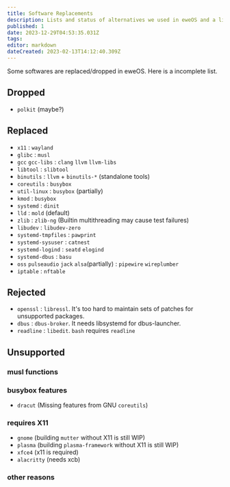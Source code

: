 ```yaml
---
title: Software Replacements
description: Lists and status of alternatives we used in eweOS and a list of unsupported and dropped softwares
published: 1
date: 2023-12-29T04:53:35.031Z
tags: 
editor: markdown
dateCreated: 2023-02-13T14:12:40.309Z
---
```


Some softwares are replaced/dropped in eweOS. Here is a incomplete list.

## Dropped

- `polkit` (maybe?)

## Replaced

- `x11` : `wayland`
- `glibc` : `musl`
- `gcc` `gcc-libs` : `clang` `llvm` `llvm-libs`
- `libtool` : `slibtool`
- `binutils` : `llvm` + `binutils-*` (standalone tools)
- `coreutils` : `busybox`
- `util-linux` : `busybox` (partially)
- `kmod` : `busybox`
- `systemd` : `dinit`
- `lld` : `mold` (default)
- `zlib` : `zlib-ng` (Builtin multithreading may cause test failures)
- `libudev` : `libudev-zero`
- `systemd-tmpfiles` : `pawprint`
- `systemd-sysuser` : `catnest`
- `systemd-logind` : `seatd` `elogind`
- `systemd-dbus` : `basu`
- `oss` `pulseaudio` `jack` `alsa`(partially) : `pipewire` `wireplumber`
- `iptable` : `nftable`

## Rejected

- `openssl` : `libressl`. It's too hard to maintain sets of patches for unsupported packages.
- `dbus` : `dbus-broker`. It needs libsystemd for dbus-launcher.
- `readline` : `libedit`. `bash` requires `readline`

## Unsupported

### musl functions

### busybox features

- `dracut` (Missing features from GNU `coreutils`)

### requires X11

- `gnome` (building `mutter` without X11 is still WIP)
- `plasma` (building `plasma-framework` without X11 is still WIP)
- `xfce4` (x11 is required)
- `alacritty` (needs xcb)

### other reasons